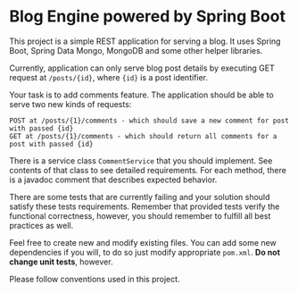 # Blog Engine powered by Spring Boot

This project is a simple REST application for serving a blog. It uses Spring Boot, Spring Data Mongo, MongoDB and some other helper libraries.

Currently, application can only serve blog post details by executing GET request at `/posts/{id}`, where `{id}` is a post identifier.

Your task is to add comments feature. The application should be able to serve two new kinds of requests:

    POST at /posts/{1}/comments - which should save a new comment for post with passed {id}
    GET at /posts/{1}/comments - which should return all comments for a post with passed {id}

There is a service class `CommentService` that you should implement. See contents of that class to see detailed requirements. For each method, there is a javadoc comment that describes expected behavior.

There are some tests that are currently failing and your solution should satisfy these tests requirements.
Remember that provided tests verify the functional correctness, however, you should remember to fulfill all best practices as well.

Feel free to create new and modify existing files. You can add some new dependencies if you will, to do so just modify appropriate `pom.xml`. **Do not change unit tests**, however.

Please follow conventions used in this project.
